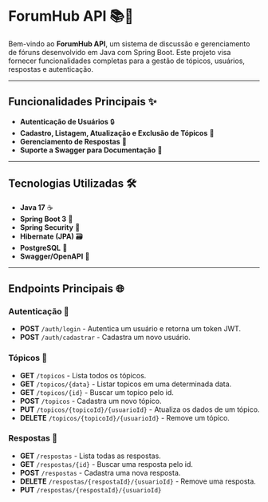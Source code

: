 # ForumHub API 📚💬

Bem-vindo ao **ForumHub API**, um sistema de discussão e gerenciamento de fóruns desenvolvido em Java com Spring Boot. Este projeto visa fornecer funcionalidades completas para a gestão de tópicos, usuários, respostas e autenticação.

---

## Funcionalidades Principais ✨

- **Autenticação de Usuários** 🔒
- **Cadastro, Listagem, Atualização e Exclusão de Tópicos** 📝
- **Gerenciamento de Respostas** 💬
- **Suporte a Swagger para Documentação** 📖

---

## Tecnologias Utilizadas 🛠️

- **Java 17** ☕
- **Spring Boot 3** 🌱
- **Spring Security** 🔐
- **Hibernate (JPA)** 🗃️
- **PostgreSQL** 🐘
- **Swagger/OpenAPI** 📘

---

## Endpoints Principais 🌐

### Autenticação 🔑

- **POST** `/auth/login` - Autentica um usuário e retorna um token JWT.
- **POST** `/auth/cadastrar` - Cadastra um novo usuário.

### Tópicos 📝

- **GET** `/topicos` - Lista todos os tópicos.
- **GET** `/topicos/{data}` - Listar topicos em uma determinada data.
- **GET** `/topicos/{id}` - Buscar um topico pelo id.
- **POST** `/topicos` - Cadastra um novo tópico.
- **PUT** `/topicos/{topicoId}/{usuarioId}` - Atualiza os dados de um tópico.
- **DELETE** `/topicos/{topicoId}/{usuarioId}` - Remove um tópico.

### Respostas 💬

- **GET** `/respostas` - Lista todas as respostas.
- **GET** `/respostas/{id}` - Buscar uma resposta pelo id.
- **POST** `/respostas` - Cadastra uma nova resposta.
- **DELETE** `/respostas/{respostaId}/{usuarioId}` - Remove uma resposta.
- **PUT** `/respostas/{respostaId}/{usuarioId}` 


